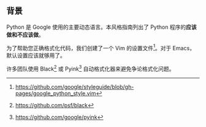 ## 背景 

Python 是 Google 使用的主要动态语言。本风格指南列出了 Python 程序的**应该做和不应该做**。

为了帮助您正确格式化代码，我们创建了一个 Vim 的设置文件[^vim]。对于 Emacs，默认设置应该就够用了。

[^vim]: <https://github.com/google/styleguide/blob/gh-pages/google_python_style.vim>

许多团队使用 Black[^black] 或 Pyink[^pylink] 自动格式化器来避免争论格式化问题。

[^black]: <https://github.com/psf/black>

[^pylink]: <https://github.com/google/pyink>